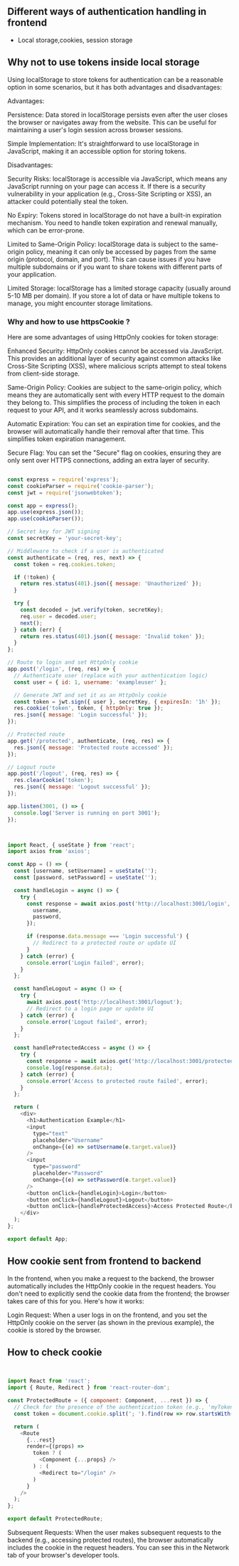## Different ways of authentication handling in frontend 


- Local storage,cookies, session storage

## Why not to use tokens inside local storage 


Using localStorage to store tokens for authentication can be a reasonable option in some scenarios, but it has both advantages and disadvantages:

Advantages:

Persistence: Data stored in localStorage persists even after the user closes the browser or navigates away from the website. This can be useful for maintaining a user's login session across browser sessions.

Simple Implementation: It's straightforward to use localStorage in JavaScript, making it an accessible option for storing tokens.

Disadvantages:

Security Risks: localStorage is accessible via JavaScript, which means any JavaScript running on your page can access it. If there is a security vulnerability in your application (e.g., Cross-Site Scripting or XSS), an attacker could potentially steal the token.

No Expiry: Tokens stored in localStorage do not have a built-in expiration mechanism. You need to handle token expiration and renewal manually, which can be error-prone.

Limited to Same-Origin Policy: localStorage data is subject to the same-origin policy, meaning it can only be accessed by pages from the same origin (protocol, domain, and port). This can cause issues if you have multiple subdomains or if you want to share tokens with different parts of your application.

Limited Storage: localStorage has a limited storage capacity (usually around 5-10 MB per domain). If you store a lot of data or have multiple tokens to manage, you might encounter storage limitations.




### Why and how to use httpsCookie ?
Here are some advantages of using HttpOnly cookies for token storage:

Enhanced Security: HttpOnly cookies cannot be accessed via JavaScript. This provides an additional layer of security against common attacks like Cross-Site Scripting (XSS), where malicious scripts attempt to steal tokens from client-side storage.

Same-Origin Policy: Cookies are subject to the same-origin policy, which means they are automatically sent with every HTTP request to the domain they belong to. This simplifies the process of including the token in each request to your API, and it works seamlessly across subdomains.

Automatic Expiration: You can set an expiration time for cookies, and the browser will automatically handle their removal after that time. This simplifies token expiration management.

Secure Flag: You can set the "Secure" flag on cookies, ensuring they are only sent over HTTPS connections, adding an extra layer of security.




```js

const express = require('express');
const cookieParser = require('cookie-parser');
const jwt = require('jsonwebtoken');

const app = express();
app.use(express.json());
app.use(cookieParser());

// Secret key for JWT signing
const secretKey = 'your-secret-key';

// Middleware to check if a user is authenticated
const authenticate = (req, res, next) => {
  const token = req.cookies.token;

  if (!token) {
    return res.status(401).json({ message: 'Unauthorized' });
  }

  try {
    const decoded = jwt.verify(token, secretKey);
    req.user = decoded.user;
    next();
  } catch (err) {
    return res.status(401).json({ message: 'Invalid token' });
  }
};

// Route to login and set HttpOnly cookie
app.post('/login', (req, res) => {
  // Authenticate user (replace with your authentication logic)
  const user = { id: 1, username: 'exampleuser' };

  // Generate JWT and set it as an HttpOnly cookie
  const token = jwt.sign({ user }, secretKey, { expiresIn: '1h' });
  res.cookie('token', token, { httpOnly: true });
  res.json({ message: 'Login successful' });
});

// Protected route
app.get('/protected', authenticate, (req, res) => {
  res.json({ message: 'Protected route accessed' });
});

// Logout route
app.post('/logout', (req, res) => {
  res.clearCookie('token');
  res.json({ message: 'Logout successful' });
});

app.listen(3001, () => {
  console.log('Server is running on port 3001');
});

```

```js


import React, { useState } from 'react';
import axios from 'axios';

const App = () => {
  const [username, setUsername] = useState('');
  const [password, setPassword] = useState('');

  const handleLogin = async () => {
    try {
      const response = await axios.post('http://localhost:3001/login', {
        username,
        password,
      });

      if (response.data.message === 'Login successful') {
        // Redirect to a protected route or update UI
      }
    } catch (error) {
      console.error('Login failed', error);
    }
  };

  const handleLogout = async () => {
    try {
      await axios.post('http://localhost:3001/logout');
      // Redirect to a login page or update UI
    } catch (error) {
      console.error('Logout failed', error);
    }
  };

  const handleProtectedAccess = async () => {
    try {
      const response = await axios.get('http://localhost:3001/protected');
      console.log(response.data);
    } catch (error) {
      console.error('Access to protected route failed', error);
    }
  };

  return (
    <div>
      <h1>Authentication Example</h1>
      <input
        type="text"
        placeholder="Username"
        onChange={(e) => setUsername(e.target.value)}
      />
      <input
        type="password"
        placeholder="Password"
        onChange={(e) => setPassword(e.target.value)}
      />
      <button onClick={handleLogin}>Login</button>
      <button onClick={handleLogout}>Logout</button>
      <button onClick={handleProtectedAccess}>Access Protected Route</button>
    </div>
  );
};

export default App;


```

## How cookie sent from frontend to backend

In the frontend, when you make a request to the backend, the browser automatically includes the HttpOnly cookie in the request headers. You don't need to explicitly send the cookie data from the frontend; the browser takes care of this for you. Here's how it works:

Login Request: When a user logs in on the frontend, and you set the HttpOnly cookie on the server (as shown in the previous example), the cookie is stored by the browser.


## How to check cookie 

```js


import React from 'react';
import { Route, Redirect } from 'react-router-dom';

const ProtectedRoute = ({ component: Component, ...rest }) => {
  // Check for the presence of the authentication token (e.g., 'myToken') in cookies
  const token = document.cookie.split('; ').find(row => row.startsWith('myToken='));

  return (
    <Route
      {...rest}
      render={(props) =>
        token ? (
          <Component {...props} />
        ) : (
          <Redirect to="/login" />
        )
      }
    />
  );
};

export default ProtectedRoute;


```



Subsequent Requests: When the user makes subsequent requests to the backend (e.g., accessing protected routes), the browser automatically includes the cookie in the request headers. You can see this in the Network tab of your browser's developer tools.




